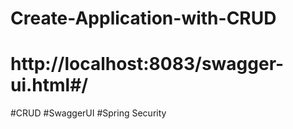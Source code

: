 # Create-Application-with-CRUD

# http://localhost:8083/swagger-ui.html#/

#CRUD
#SwaggerUI
#Spring Security


